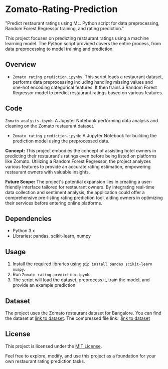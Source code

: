 # Zomato-Rating-Prediction
"Predict restaurant ratings using ML. Python script for data preprocessing, Random Forest Regressor training, and rating prediction."

This project focuses on predicting restaurant ratings using a machine learning model. The Python script provided covers the entire process, from data preprocessing to model training and prediction.

## Overview

- `Zomato rating prediction.ipynby`: This script loads a restaurant dataset, performs data preprocessing including handling missing values and one-hot encoding categorical features. It then trains a Random Forest Regressor model to predict restaurant ratings based on various features.

## Code
`Zomato analysis.ipynb`: A Jupyter Notebook performing data analysis and cleaning on the Zomato restaurant dataset.
- `Zomato rating prediction.ipynb`: A Jupyter Notebook for building the prediction model using the preprocessed data.

**Concept:**
This project embodies the concept of assisting hotel owners in predicting their restaurant's ratings even before being listed on platforms like Zomato. Utilizing a Random Forest Regressor, the project analyzes various features to provide an accurate rating estimation, empowering restaurant owners with valuable insights.

**Future Scope:**
The project's potential expansion lies in creating a user-friendly interface tailored for restaurant owners. By integrating real-time data collection and sentiment analysis, the application could offer a comprehensive pre-listing rating prediction tool, aiding owners in optimizing their services before entering online platforms.

## Dependencies

- Python 3.x
- Libraries: pandas, scikit-learn, numpy

## Usage

1. Install the required libraries using `pip install pandas scikit-learn numpy`.
2. Run `Zomato rating prediction.ipynb`.
3. The script will load the dataset, preprocess it, train the model, and provide an example prediction.

## Dataset

The project uses the Zomato restaurant dataset for Bangalore. You can find the dataset at [link to dataset](https://drive.google.com/file/d/1NkdLBjWhHeR6qLAh7shZbA1Q9jLZk2Rv/view?usp=sharing).
The compressed file link: .[link to dataset](https://drive.google.com/file/d/1bc-4q43HHkt9gAgXAwgYKNBAFHA1CKXd/view?usp=sharing)

## License

This project is licensed under the [MIT License](LICENSE).

Feel free to explore, modify, and use this project as a foundation for your own restaurant rating prediction tasks.
